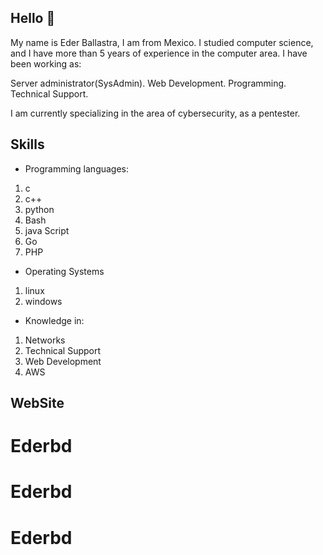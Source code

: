 ## Hello :wave:

My name is Eder Ballastra, I am from Mexico.
I studied computer science, and I have more than 5 years of experience in the computer area. I have been working as:

Server administrator(SysAdmin).
Web Development.
Programming.
Technical Support.

I am currently specializing in the area of cybersecurity, as a pentester.

## Skills

- Programming languages:
1. c
2. c++
3. python
4. Bash
5. java Script
6. Go
7. PHP 

- Operating Systems
1. linux
2. windows 

- Knowledge in: 
1. Networks
2. Technical Support
3. Web Development
4. AWS


## WebSite




# Ederbd
# Ederbd
# Ederbd
